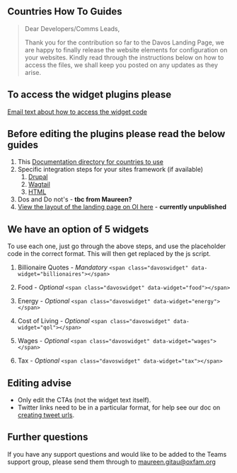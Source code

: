 ## Countries How To Guides

> Dear Developers/Comms Leads,
> 
> Thank you for the contribution so far to the Davos Landing Page, we are happy
> to finally release the website elements for configuration on your websites.
> Kindly read through the instructions below on how to access the files, we
> shall keep you posted on any updates as they arise.

## To access the widget plugins please

[Email text about how to access the widget code](access-the-widget.md)

## Before editing the plugins please read the below guides

1. This [Documentation directory for countries to use](/docs/03-how-to/countries)
2. Specific integration steps for your sites framework (if available)
    1. [Drupal](integrations/integrate-into-a-drupal-site.md)
    2. [Wagtail](integrations/integrate-into-a-wagtail-site.md)
    3. [HTML](integrations/integrate-into-html.md)
3. Dos and Do not's  - **tbc from Maureen?**
4. [View the layout of the landing page on OI here](https://www.oxfam.org/en/take-action/campaigns/shocking-billionaire-stats-10-years) - **currently unpublished**

## We have an option of 5 widgets

To use each one, just go through the above steps, and use the placeholder code
in the correct format. This will then get replaced by the js script.

1. Billionaire Quotes - *Mandatory* `<span class="davoswidget" data-widget="billionaires"></span>`

2. Food - *Optional* `<span class="davoswidget" data-widget="food"></span>`

3. Energy - *Optional* `<span class="davoswidget" data-widget="energy"></span>`

4. Cost of Living - *Optional* `<span class="davoswidget" data-widget="qol"></span>`

5. Wages - *Optional* `<span class="davoswidget" data-widget="wages"></span>`

6. Tax - *Optional* `<span class="davoswidget" data-widget="tax"></span>`

## Editing advise

- Only edit the CTAs (not the widget text itself).
- Twitter links need to be in a particular format, for help see our doc on [creating tweet urls](create-tweet-url.md).

## Further questions

If you have any support questions and would like to be added to the Teams
support group, please send them through to [maureen.gitau@oxfam.org](mailto:maureen.gitau@oxfam.org)
